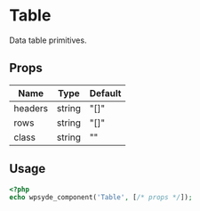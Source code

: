 # Table

Data table primitives.

## Props

| Name | Type | Default |
|------|------|---------|
| headers | string | "[]" |
| rows | string | "[]" |
| class | string | "" |

## Usage

```php
<?php
echo wpsyde_component('Table', [/* props */]);
```
